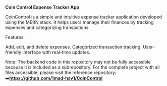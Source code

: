 **Coin Control Expense Tracker App**

CoinControl is a simple and intuitive expense tracker application developed using the MERN stack. It helps users manage their finances by tracking expenses and categorizing transactions.

Features:

Add, edit, and delete expenses.
Categorized transaction tracking.
User-friendly interface with real-time updates.

Note: The backend code in this repository may not be fully accessible because it is included as a subrepository. For the complete project with all files accessible, please visit the reference repository:
➡️**https://github.com/1mad-hav1/CoinControl**
